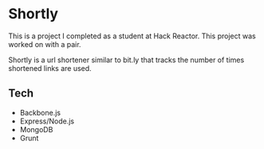 Shortly
==============

This is a project I completed as a student at Hack Reactor. This project was worked on with a pair.

Shortly is a url shortener similar to bit.ly that tracks the number of times shortened links are used.

## Tech

- Backbone.js
- Express/Node.js
- MongoDB
- Grunt
